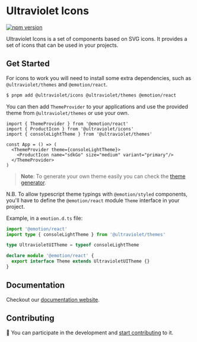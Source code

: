 # Ultraviolet Icons

[![npm version](https://badge.fury.io/js/%40ultraviolet%2Ficons.svg)](https://badge.fury.io/js/%40ultraviolet%2Ficons)

Ultraviolet Icons is a set of components based on SVG icons. It provides a set of icons that can be used in your projects.

## Get Started

For icons to work you will need to install some extra dependencies, such as `@ultraviolet/themes` and `@emotion/react`.

```sh
$ pnpm add @ultraviolet/icons @ultraviolet/themes @emotion/react
```

You can then add `ThemeProvider` to your applications and use the provided theme from `@ultraviolet/themes` or use your own.

```tsx
import { ThemeProvider } from '@emotion/react'
import { ProductIcon } from '@ultraviolet/icons'
import { consoleLightTheme } from '@ultraviolet/themes'

const App = () => (
  <ThemeProvider theme={consoleLightTheme}>
    <ProductIcon name="sdkGo" size="medium" variant="primary"/>
  </ThemeProvider>
)
```

> **Note**:
> To generate your own theme easily you can check the [theme generator](https://storybook.ultraviolet.scaleway.com/?path=/docs/tools-theme-generator--docs).

N.B. To allow typescript theme typings with `@emotion/styled` components,
you'll have to define the `@emotion/react` module `Theme` interface in your project.

Example, in a `emotion.d.ts` file:

```ts
import '@emotion/react'
import type { consoleLightTheme } from '@ultraviolet/themes'

type UltravioletUITheme = typeof consoleLightTheme

declare module '@emotion/react' {
  export interface Theme extends UltravioletUITheme {}
}
```

## Documentation

Checkout our [documentation website](https://storybook.ultraviolet.scaleway.com/).

## Contributing

📝 You can participate in the development and [start contributing](/CONTRIBUTING.md) to it.
